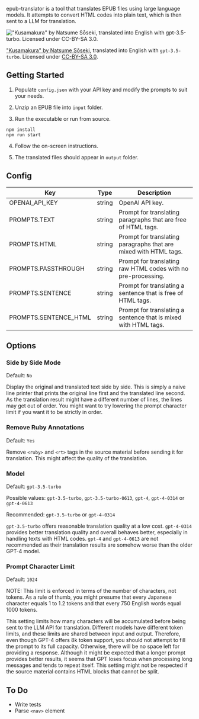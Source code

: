 epub-translator is a tool that translates EPUB files using large language models. It attempts to convert HTML codes into plain text, which is then sent to a LLM for translation.

!["Kusamakura" by Natsume Sōseki, translated into English with gpt-3.5-turbo. Licensed under CC-BY-SA 3.0.](https://github.com/slyh/epub-translator/assets/80482978/1396be84-d53f-4f26-a0d3-7b8d672853de)

["Kusamakura" by Natsume Sōseki](https://github.com/IDPF/epub3-samples/releases/download/20230704/kusamakura-japanese-vertical-writing.epub), translated into English with `gpt-3.5-turbo`. Licensed under [CC-BY-SA 3.0](https://creativecommons.org/licenses/by-sa/3.0/).

## Getting Started

1. Populate `config.json` with your API key and modify the prompts to suit your needs.

2. Unzip an EPUB file into `input` folder.

3. Run the executable or run from source.

```
npm install
npm run start
```

4. Follow the on-screen instructions.

5. The translated files should appear in `output` folder.

## Config

| Key                   | Type   | Description                                                      |
|-----------------------|--------|------------------------------------------------------------------|
| OPENAI_API_KEY        | string | OpenAI API key.                                                  |
| PROMPTS.TEXT          | string | Prompt for translating paragraphs that are free of HTML tags.    |
| PROMPTS.HTML          | string | Prompt for translating paragraphs that are mixed with HTML tags. |
| PROMPTS.PASSTHROUGH   | string | Prompt for translating raw HTML codes with no pre-processing.    |
| PROMPTS.SENTENCE      | string | Prompt for translating a sentence that is free of HTML tags.     |
| PROMPTS.SENTENCE_HTML | string | Prompt for translating a sentence that is mixed with HTML tags.  |

## Options

### Side by Side Mode

Default: `No`

Display the original and translated text side by side. This is simply a naive line printer that prints the original line first and the translated line second. As the translation result might have a different number of lines, the lines may get out of order. You might want to try lowering the prompt character limit if you want it to be strictly in order.

### Remove Ruby Annotations

Default: `Yes`

Remove `<ruby>` and `<rt>` tags in the source material before sending it for translation. This might affect the quality of the translation.

### Model

Default: `gpt-3.5-turbo`

Possible values: `gpt-3.5-turbo`, `gpt-3.5-turbo-0613`, `gpt-4`, `gpt-4-0314` or `gpt-4-0613`

Recommended: `gpt-3.5-turbo` or `gpt-4-0314`

`gpt-3.5-turbo` offers reasonable translation quality at a low cost. `gpt-4-0314` provides better translation quality and overall behaves better, especially in handling texts with HTML codes. `gpt-4` and `gpt-4-0613` are not recommended as their translation results are somehow worse than the older GPT-4 model.

### Prompt Character Limit

Default: `1024`

NOTE: This limit is enforced in terms of the number of characters, not tokens. As a rule of thumb, you might presume that every Japanese character equals 1 to 1.2 tokens and that every 750 English words equal 1000 tokens.

This setting limits how many characters will be accumulated before being sent to the LLM API for translation. Different models have different token limits, and these limits are shared between input and output. Therefore, even though GPT-4 offers 8k token support, you should not attempt to fill the prompt to its full capacity. Otherwise, there will be no space left for providing a response. Although it might be expected that a longer prompt provides better results, it seems that GPT loses focus when processing long messages and tends to repeat itself. This setting might not be respected if the source material contains HTML blocks that cannot be split.

## To Do

* Write tests
* Parse `<nav>` element
